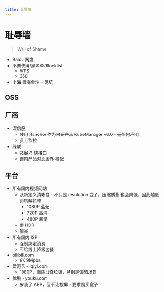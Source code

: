 ```yaml
---
title: 耻辱墙
---
```


# 耻辱墙

> Wall of Shame

- Baidu 网盘
- 不要使用/黑名单/Blocklist
  - WPS
  - 360
- 上海 碧海金沙 = 泥坑

## OSS

## 厂商

- 深信服
  - 使用 Rancher 作为自研产品 KubeManager v6.0 - 无任何声明
  - 员工监控
- 绿联
  - 拓展坞 烧接口
  - 国内产品对比国外 减配

## 平台

- 所有国内视频网站
  - 从新定义清晰度 - 不只是 resolution 变了，压缩质量 也会降低，因此越低画质越拉垮
    - 1080P 蓝光
    - 720P 高清
    - 480P 超清
  - 假 HDR
  - 删减
- 所有国内 ISP
  - 强制绑定消费
  - 不给线上降级套餐
- bilibili.com
  - 8K 9Mpbs
- 爱奇艺 - iqiyi.com
  - 1080P，画质出奇垃圾，特别是偏暗场景
- 优酷 - youku.com
  - 安装了 APP，但不让投屏 - 要求购买盒子
